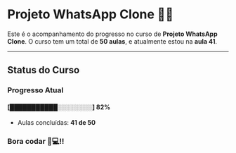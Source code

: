 # **Projeto WhatsApp Clone** 📱📞

Este é o acompanhamento do progresso no curso de **Projeto WhatsApp Clone**. 
O curso tem um total de **50 aulas**, e atualmente estou na **aula 41**.

---

## **Status do Curso**

### Progresso Atual  
#### [███████████░░░░░░░░] **82%**  
- Aulas concluídas: **41 de 50**  

### Bora codar 🚀💻!!

